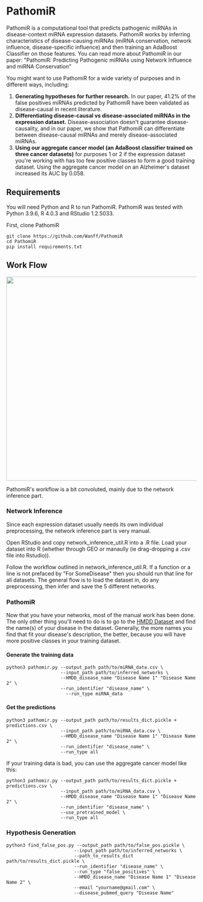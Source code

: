 # PathomiR 
PathomiR is a computational tool that predicts pathogenic miRNAs in disease-context miRNA expression datasets. PathomiR works by inferring characteristics of disease-causing miRNAs (miRNA conservation, network influence, disease-specific influence) and then training an AdaBoost Classifier on those features. You can read more about PathomiR in our paper: "PathomiR: Predicting Pathogenic miRNAs using Network Influence and miRNA Conservation"

You might want to use PathomiR for a wide variety of purposes and in different ways, including:
1. **Generating hypotheses for further research.** In our paper, 41.2% of the false positives miRNAs predicted by PathomiR have been validated as disease-causal in recent literature. 
2. **Differentiating disease-causal vs disease-associated miRNAs in the expression dataset.** Disease-association doesn't guarantee disease-causality, and in our paper, we show that PathomiR can differentiate between disease-causal miRNAs and merely disease-associated miRNAs. 
3. **Using our aggregate cancer model (an AdaBoost classifier trained on three cancer datasets)** for purposes 1 or 2 if the expression dataset you're working with has too few positive classes to form a good training dataset. Using the aggregate cancer model on an Alzheimer's dataset increased its AUC by 0.058.

## Requirements
You will need Python and R to run PathomiR. PathomiR was tested with Python 3.9.6, R 4.0.3 and RStudio 1.2.5033.

First, clone PathomiR 
```
git clone https://github.com/Wanff/PathomiR
cd PathomiR
pip install requirements.txt
```

## Work Flow
<p align="center">
  <img src="https://user-images.githubusercontent.com/50050060/148706718-474b4860-0a7b-443c-82d4-250e521328d8.png" height="540">
</p>

PathomiR's workflow is a bit convoluted, mainly due to the network inference part.

### Network Inference
Since each expression dataset usually needs its own individual preprocessing, the network inference part is very manual. 

Open RStudio and copy network_inference_util.R into a .R file. Load your dataset into R (whether through GEO or manaully (ie drag-dropping a .csv file into Rstudio)). 

Follow the workflow outlined in network_inference_util.R. If a function or a line is not prefaced by "For SomeDisease" then you should run that line for all datasets. The general flow is to load the dataset in, do any preprocessing, then infer and save the 5 different networks. 

### PathomiR
Now that you have your networks, most of the manual work has been done. The only other thing you'll need to do is to go to the <a href= "https://www.cuilab.cn/hmdd" target = "_blank">HMDD Dataset</a> and find the name(s) of your disease in the dataset. Generally, the more names you find that fit your disease's description, the better, because you will have more positive classes in your training dataset. 

#### Generate the training data
```
python3 pathomir.py --output_path path/to/miRNA_data.csv \
                    --input_path path/to/inferred_networks \
                    --HMDD_disease_name "Disease Name 1" "Disease Name 2" \
                    --run_identifier "disease_name" \
                      --run_type miRNA_data 
```

#### Get the predictions
```
python3 pathomir.py --output_path path/to/results_dict.pickle + predictions.csv \
                    --input_path path/to/miRNA_data.csv \
                    --HMDD_disease_name "Disease Name 1" "Disease Name 2" \
                    --run_identifier "disease_name" \
                    --run_type all 
```

If your training data is bad, you can use the aggregate cancer model like this:
```
python3 pathomir.py --output_path path/to/results_dict.pickle + predictions.csv \
                    --input_path path/to/miRNA_data.csv \
                    --HMDD_disease_name "Disease Name 1" "Disease Name 2" \
                    --run_identifier "disease_name" \
                    --use_pretrained_model \
                    --run_type all 
```

### Hypothesis Generation

```
python3 find_false_pos.py --output_path path/to/false_pos.pickle \
                         --input_path path/to/inferred_networks \
                         --path_to_results_dict path/to/results_dict.pickle \
                         --run_identifier "disease_name" \
                         --run_type "false_positives" \
                         --HMDD_disease_name "Disease Name 1" "Disease Name 2" \
                         --email "yourname@gmail.com" \
                         --disease_pubmed_query "Disease Name" 
 ```
 
 
